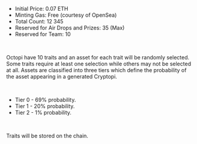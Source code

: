 - Initial Price: 0.07 ETH
- Minting Gas: Free (courtesy of OpenSea)
- Total Count: 12 345
- Reserved for Air Drops and Prizes: 35 (Max)
- Reserved for Team: 10

<br>

Octopi have 10 traits and an asset for each trait will be randomly selected. Some traits require at least one selection while others may not be selected at all. Assets are classified into three tiers which define the probability of the asset appearing in a generated Cryptopi.

<br>

- Tier 0 - 69% probability.
- Tier 1 - 20% probability.
- Tier 2 - 1% probability.

<br>

Traits will be stored on the chain.
